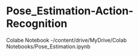 # Pose_Estimation-Action-Recognition
Colabe Notebook -/content/drive/MyDrive/Colab Notebooks/Pose_Estimation.ipynb
